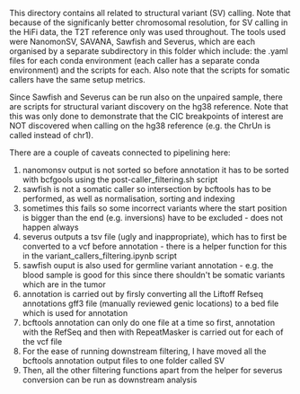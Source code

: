 This directory contains all related to structural variant (SV) calling. 
Note that because of the significanly better chromosomal resolution, for SV calling in the HiFi data, the T2T reference only was used throughout.
The tools used were NanomonSV, SAVANA, Sawfish and Severus, which are each organised by a separate subdirectory in this folder which include:
the .yaml files for each conda environment (each caller has a separate conda environment) and the scripts for each. Also note that the 
scripts for somatic callers have the same setup metrics. 

Since Sawfish and Severus can be run also on the unpaired sample, there are scripts for structural variant discovery on the hg38 reference. Note that this 
was only done to demonstrate that the CIC breakpoints of interest are NOT discovered when calling on the hg38 reference (e.g. the ChrUn is called instead of chr1). 

There are a couple of caveats connected to pipelining here: 
1) nanomonsv output is not sorted so before annotation it has to be sorted with bcfgools using the post-caller_filtering.sh script
2) sawfish is not a somatic caller so intersection by bcftools has to be performed, as well as normalisation, sorting and indexing
3) sometimes this fails so some incorrect variants where the start position is bigger than the end (e.g. inversions) have to be excluded - does not happen always
4) severus outputs a tsv file (ugly and inappropriate), which has to first be converted to a vcf before annotation - there is a helper function for this in the variant_callers_filtering.ipynb script
5) sawfish ouput is also used for germline variant annotation - e.g. the blood sample is good for this since there shouldn't be somatic variants which are in the tumor
6) annotation is carried out by firsly converting all the Liftoff Refseq annotations gff3 file (manually reviewed genic locations) to a bed file which is used for annotation
7) bcftools annotation can only do one file at a time so first, annotation with the RefSeq and then with RepeatMasker is carried out for each of the vcf file
8) For the ease of running downstream filtering, I have moved all the bcftools annotation output files to one folder called SV 
9) Then, all the other filtering functions apart from the helper for severus conversion can be run as downstream analysis
